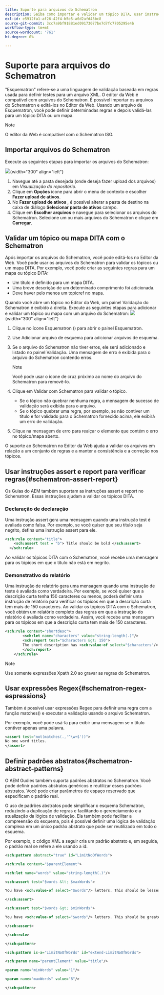 ```yaml
---
title: Suporte para arquivos do Schematron
description: Saiba como importar e validar um tópico DITA, usar instruções de relatório assert para verificar regras, usar expressões regex e definir padrões abstratos em arquivos Schematron de Guias AEM.
exl-id: e5912fa1-af26-42f4-b5e5-a6d2afd45bc8
source-git-commit: 3cc7a9bf91881ed09173077be7d7fc7705295e4b
workflow-type: tm+mt
source-wordcount: '761'
ht-degree: 0%

---
```


# Suporte para arquivos do Schematron

&quot;Esquematron&quot; refere-se a uma linguagem de validação baseada em regras usada para definir testes para um arquivo XML. O editor da Web é compatível com arquivos do Schematron. É possível importar os arquivos do Schematron e editá-los no Editor da Web. Usando um arquivo de Esquematron, você pode definir determinadas regras e depois validá-las para um tópico DITA ou um mapa.

>[!NOTE]
>
> O editor da Web é compatível com o Schematron ISO.


## Importar arquivos do Schematron

Execute as seguintes etapas para importar os arquivos do Schematron:

![](images/scematron-panel-add.png){width="300" align="left"}

1. Navegue até a pasta desejada (onde deseja fazer upload dos arquivos) em *Visualização do repositório*.
1. Clique em **Opções** ícone para abrir o menu de contexto e escolher **Fazer upload de ativos**.
1. No **Fazer upload de ativos** , é possível alterar a pasta de destino na caixa de diálogo **Selecionar pasta de ativos** campo.
1. Clique em **Escolher arquivos** e navegue para selecionar os arquivos do Schematron. Selecione um ou mais arquivos do Schematron e clique em **Carregar**.

## Validar um tópico ou mapa DITA com o Schematron

Após importar os arquivos do Schematron, você pode editá-los no Editor da Web. Você pode usar os arquivos do Schematron para validar os tópicos ou um mapa DITA. Por exemplo, você pode criar as seguintes regras para um mapa ou tópico DITA:

* Um título é definido para um mapa DITA.
* Uma breve descrição de um determinado comprimento foi adicionada.
* Deve haver pelo menos um topicref no mapa.

Quando você abre um tópico no Editor da Web, um painel Validação do Schematron é exibido à direita. Execute as seguintes etapas para adicionar e validar um tópico ou mapa com um arquivo do Schematron:
![](images/schematron-validate.png){width="300" align="left"}

1. Clique no ícone Esquematron () para abrir o painel Esquematron.
1. Use Adicionar arquivo de esquema para adicionar arquivos de esquema.
1. Se o arquivo do Schematron não tiver erros, ele será adicionado e listado no painel Validação. Uma mensagem de erro é exibida para o arquivo do Schematron contendo erros.
   >[!NOTE]
   >
   >Você pode usar o ícone de cruz próximo ao nome do arquivo do Schematron para removê-lo.
1. Clique em Validar com Schematron para validar o tópico.

   * Se o tópico não quebrar nenhuma regra, a mensagem de sucesso de validação será exibida para o arquivo.
   * Se o tópico quebrar uma regra, por exemplo, se não contiver um título e for validado para o Schematron fornecido acima, ele exibirá um erro de validação.

1. Clique na mensagem de erro para realçar o elemento que contém o erro no tópico/mapa aberto.

O suporte ao Schematron no Editor da Web ajuda a validar os arquivos em relação a um conjunto de regras e a manter a consistência e a correção nos tópicos.

## Usar instruções assert e report para verificar regras{#schematron-assert-report}

Os Guias do AEM também suportam as instruções assert e report no Schematron. Essas instruções ajudam a validar os tópicos DITA.

### Declaração de declaração

Uma instrução assert gera uma mensagem quando uma instrução test é avaliada como falsa. Por exemplo, se você quiser que seu título seja negrito, defina uma instrução assert para ele.

```XML
<sch:rule context="title"> 
    <sch:assert test = "b"> Title should be bold </sch:assert>
  </sch:rule>
```

Ao validar os tópicos DITA com o Schematron, você recebe uma mensagem para os tópicos em que o título não está em negrito.

### Demonstrativo do relatório

Uma instrução de relatório gera uma mensagem quando uma instrução de teste é avaliada como verdadeira. Por exemplo, se você quiser que a descrição curta tenha 150 caracteres ou menos, poderá definir uma instrução de relatório para verificar os tópicos em que a descrição curta tem mais de 150 caracteres.
Ao validar os tópicos DITA com o Schematron, você obtém um relatório completo das regras em que a instrução do relatório é avaliada como verdadeira. Assim, você recebe uma mensagem para os tópicos em que a descrição curta tem mais de 150 caracteres.


```XML
<sch:rule context="shortdesc"> 
        <sch:let name="characters" value="string-length(.)"/> 
        <sch:report test="$characters &gt; 150">  
        The short description has <sch:value-of select="$characters"/> characters. It should contain more than 150 characters.      
        </sch:report>   
    </sch:rule> 
```

>[!NOTE]
>
> Use somente expressões Xpath 2.0 ao gravar as regras do Schematron.

## Usar expressões Regex{#schematron-regex-espressions}

Também é possível usar expressões Regex para definir uma regra com a função matches() e executar a validação usando o arquivo Schematron.

Por exemplo, você pode usá-la para exibir uma mensagem se o título contiver apenas uma palavra.

```XML
<assert test="not(matches(.,'^\w+$'))"> 
No one word titles.
</assert>  
```


## Definir padrões abstratos{#schematron-abstract-patterns}

O AEM Gudies também suporta padrões abstratos no Schematron. Você pode definir padrões abstratos genéricos e reutilizar esses padrões abstratos.  Você pode criar parâmetros de espaço reservado que especificam o padrão real.


O uso de padrões abstratos pode simplificar o esquema Schematron, reduzindo a duplicação de regras e facilitando o gerenciamento e a atualização da lógica de validação. Ela também pode facilitar a compreensão do esquema, pois é possível definir uma lógica de validação complexa em um único padrão abstrato que pode ser reutilizado em todo o esquema.


Por exemplo, o código XML a seguir cria um padrão abstrato e, em seguida, o padrão real se refere a ele usando a id.

```XML
<sch:pattern abstract="true" id="LimitNoOfWords"> 

<sch:rule context="$parentElement"> 

<sch:let name="words" value="string-length(.)"/> 

<sch:assert test="$words &lt; $maxWords"> 

You have <sch:value-of select="$words"/> letters. This should be lesser than <sch:value-of select="$maxWords"/>. 

</sch:assert>  

<sch:assert test="$words &gt; $minWords"> 

You have <sch:value-of select="$words"/> letters. This should be greater than <sch:value-of select="$minWords"/>. 

</sch:assert>  

</sch:rule> 

</sch:pattern> 

<sch:pattern is-a="LimitNoOfWords" id="extend-LimitNoOfWords"> 

<sch:param name="parentElement" value="title"/> 

<param name="minWords" value="1"/> 

<param name="maxWords" value="8"/> 

</sch:pattern> 
```
